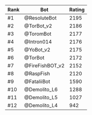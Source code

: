 Rank|Bot|Rating
---|---|---
#1|@ResoluteBot|2195
#2|@TorBot_v2|2186
#3|@ToromBot|2177
#4|@Intron014|2176
#5|@YoBot_v2|2175
#6|@TorBot|2172
#7|@FireFishBOT_v2|2152
#8|@RaspFish|2120
#9|@FataliiBot|1590
#10|@Demolito_L6|1288
#11|@Demolito_L5|1027
#12|@Demolito_L4|942
